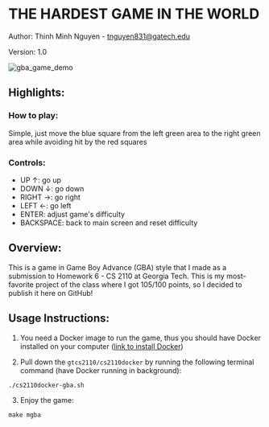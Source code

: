 # THE HARDEST GAME IN THE WORLD

Author: Thinh Minh Nguyen - tnguyen831@gatech.edu

Version: 1.0

![gba_game_demo](https://github.com/user-attachments/assets/64a6287f-4f76-4c03-9533-93651cca16db)

## Highlights:

### How to play:
Simple, just move the blue square from the left green area to the right green area while avoiding hit by the red squares

### Controls: 
- UP $\uparrow$: go up
- DOWN $\downarrow$: go down
- RIGHT $\rightarrow$: go right
- LEFT $\leftarrow$: go left
- ENTER: adjust game's difficulty
- BACKSPACE: back to main screen and reset difficulty

## Overview:
This is a game in Game Boy Advance (GBA) style that I made as a submission to Homework 6 - CS 2110 at Georgia Tech. This is my most-favorite project of the class where I got 105/100 points, so I decided to publish it here on GitHub!

## Usage Instructions:
1. You need a Docker image to run the game, thus you should have Docker installed on your computer ([link to install Docker](https://docs.docker.com/desktop/setup/install/mac-install/))

2. Pull down the ```gtcs2110/cs2110docker``` by running the following terminal command (have Docker running in background):

```
./cs2110docker-gba.sh
```

3. Enjoy the game:

```
make mgba
```

